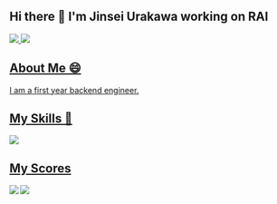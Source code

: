 ## Hi there 👋 I'm Jinsei Urakawa working on RAI
<p align="left">
  <a href="https://github.com/urakawa-jinsei">
    <img src="https://komarev.com/ghpvc/?username=urakawa-jinsei&color=brightgreen&label=Profile+Views">
  </a> 
  <a href="https://zenn.dev/urakawa_jinsei">  
    <img src="https://badgen.org/img/zenn/urakawa_jinsei/followers?style=flat">
</p>

## About Me 😄

I am a first year backend engineer.

## My Skills 🩷

<img src="https://skillicons.dev/icons?i=go,java,html,css">

## My Scores

<a href="https://github.com/anuraghazra/github-readme-stats">
  <img align="left" src="https://github-readme-stats.vercel.app/api?username=urakawa-jinsei&count_private=true&show_icons=true" />
</a>
<a href="https://github.com/anuraghazra/github-readme-stats">
  <img align="left" src="https://github-readme-stats.vercel.app/api/top-langs/?username=urakawa-jinsei" />
</a>

<!--
**urakawa-jinsei/urakawa-jinsei** is a ✨ _special_ ✨ repository because its `README.md` (this file) appears on your GitHub profile.

Here are some ideas to get you started:

- 🔭 I’m currently working on ...
- 🌱 I’m currently learning ...
- 👯 I’m looking to collaborate on ...
- 🤔 I’m looking for help with ...
- 💬 Ask me about ...
- 📫 How to reach me: ...
- 😄 Pronouns: ...
- ⚡ Fun fact: ...
-->
